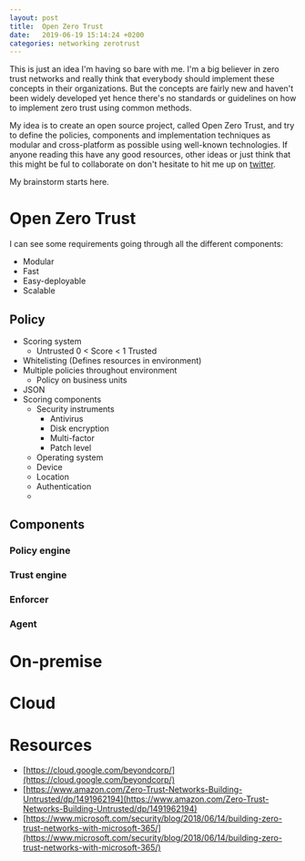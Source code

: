 ```yaml
---
layout: post
title:  Open Zero Trust
date:   2019-06-19 15:14:24 +0200
categories: networking zerotrust
---
```


This is just an idea I'm having so bare with me. I'm a big believer in zero trust networks and really think that everybody should  implement these concepts in their organizations. But the concepts are fairly new and haven't been widely developed yet hence there's no standards or guidelines on how to implement zero trust using common methods. 

My idea is to create an open source project, called Open Zero Trust, and try to define the policies, components and implementation techniques as modular and cross-platform as possible using well-known technologies. If anyone reading this have any good resources, other ideas or just think that this might be ful to collaborate on don't hesitate to hit me up on [twitter](https://www.twitter.com/bewniac).

My brainstorm starts here.
# Open Zero Trust
I can see some requirements going through all the different components:
- Modular
- Fast
- Easy-deployable
- Scalable

## Policy 
- Scoring system
   - Untrusted 0 < Score < 1 Trusted
- Whitelisting (Defines resources in environment)
- Multiple policies throughout environment
   - Policy on business units
- JSON 
- Scoring components
   - Security instruments
      - Antivirus
      - Disk encryption
      - Multi-factor
      - Patch level
   - Operating system
   - Device
   - Location
   - Authentication
   - 

## Components
### Policy engine 
### Trust engine
### Enforcer
### Agent
# On-premise
# Cloud


# Resources
- [https://cloud.google.com/beyondcorp/](https://cloud.google.com/beyondcorp/)
- [https://www.amazon.com/Zero-Trust-Networks-Building-Untrusted/dp/1491962194](https://www.amazon.com/Zero-Trust-Networks-Building-Untrusted/dp/1491962194)
- [https://www.microsoft.com/security/blog/2018/06/14/building-zero-trust-networks-with-microsoft-365/](https://www.microsoft.com/security/blog/2018/06/14/building-zero-trust-networks-with-microsoft-365/)
